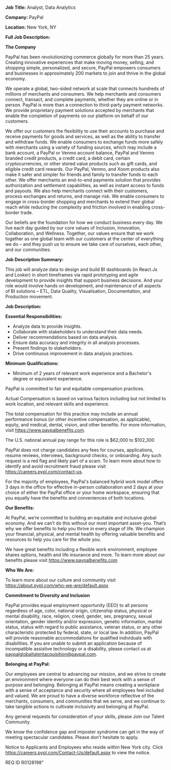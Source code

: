 **Job Title:** Analyst, Data Analytics

**Company:** PayPal

**Location:** New York, NY

**Full Job Description:**

**The Company**

PayPal has been revolutionizing commerce globally for more than 25 years. Creating innovative experiences that make moving money, selling, and shopping simple, personalized, and secure, PayPal empowers consumers and businesses in approximately 200 markets to join and thrive in the global economy.

We operate a global, two-sided network at scale that connects hundreds of millions of merchants and consumers. We help merchants and consumers connect, transact, and complete payments, whether they are online or in person. PayPal is more than a connection to third-party payment networks. We provide proprietary payment solutions accepted by merchants that enable the completion of payments on our platform on behalf of our customers.

We offer our customers the flexibility to use their accounts to purchase and receive payments for goods and services, as well as the ability to transfer and withdraw funds. We enable consumers to exchange funds more safely with merchants using a variety of funding sources, which may include a bank account, a PayPal or Venmo account balance, PayPal and Venmo branded credit products, a credit card, a debit card, certain cryptocurrencies, or other stored value products such as gift cards, and eligible credit card rewards. Our PayPal, Venmo, and Xoom products also make it safer and simpler for friends and family to transfer funds to each other. We offer merchants an end-to-end payments solution that provides authorization and settlement capabilities, as well as instant access to funds and payouts. We also help merchants connect with their customers, process exchanges and returns, and manage risk. We enable consumers to engage in cross-border shopping and merchants to extend their global reach while reducing the complexity and friction involved in enabling cross-border trade.

Our beliefs are the foundation for how we conduct business every day. We live each day guided by our core values of Inclusion, Innovation, Collaboration, and Wellness. Together, our values ensure that we work together as one global team with our customers at the center of everything we do – and they push us to ensure we take care of ourselves, each other, and our communities.

**Job Description Summary:**

This job will analyze data to design and build BI dashboards (in React.Js and Looker) in short timeframes via rapid prototyping and agile development to provide insights that support business decisions. And your role would involve hands on development, and maintenance of all aspects of BI solutions – ETL, Data Quality, Visualisation, Documentation, and Production movement.

**Job Description:**

**Essential Responsibilities:**

- Analyze data to provide insights.
- Collaborate with stakeholders to understand their data needs.
- Deliver recommendations based on data analysis.
- Ensure data accuracy and integrity in all analysis processes.
- Present findings to stakeholders.
- Drive continuous improvement in data analysis practices.

**Minimum Qualifications:**

- Minimum of 2 years of relevant work experience and a Bachelor's degree or equivalent experience.

PayPal is committed to fair and equitable compensation practices.

Actual Compensation is based on various factors including but not limited to work location, and relevant skills and experience.

The total compensation for this practice may include an annual performance bonus (or other incentive compensation, as applicable), equity, and medical, dental, vision, and other benefits. For more information, visit https://www.paypalbenefits.com.

The U.S. national annual pay range for this role is $62,000 to $102,300

PayPal does not charge candidates any fees for courses, applications, resume reviews, interviews, background checks, or onboarding. Any such request is a red flag and likely part of a scam. To learn more about how to identify and avoid recruitment fraud please visit https://careers.pypl.com/contact-us.

For the majority of employees, PayPal's balanced hybrid work model offers 3 days in the office for effective in-person collaboration and 2 days at your choice of either the PayPal office or your home workspace, ensuring that you equally have the benefits and conveniences of both locations.

**Our Benefits:**

At PayPal, we’re committed to building an equitable and inclusive global economy. And we can’t do this without our most important asset-you. That’s why we offer benefits to help you thrive in every stage of life. We champion your financial, physical, and mental health by offering valuable benefits and resources to help you care for the whole you.

We have great benefits including a flexible work environment, employee shares options, health and life insurance and more. To learn more about our benefits please visit https://www.paypalbenefits.com

**Who We Are:**

To learn more about our culture and community visit https://about.pypl.com/who-we-are/default.aspx

**Commitment to Diversity and Inclusion**

PayPal provides equal employment opportunity (EEO) to all persons regardless of age, color, national origin, citizenship status, physical or mental disability, race, religion, creed, gender, sex, pregnancy, sexual orientation, gender identity and/or expression, genetic information, marital status, status with regard to public assistance, veteran status, or any other characteristic protected by federal, state, or local law. In addition, PayPal will provide reasonable accommodations for qualified individuals with disabilities. If you are unable to submit an application because of incompatible assistive technology or a disability, please contact us at paypalglobaltalentacquisition@paypal.com.

**Belonging at PayPal:**

Our employees are central to advancing our mission, and we strive to create an environment where everyone can do their best work with a sense of purpose and belonging. Belonging at PayPal means creating a workplace with a sense of acceptance and security where all employees feel included and valued. We are proud to have a diverse workforce reflective of the merchants, consumers, and communities that we serve, and we continue to take tangible actions to cultivate inclusivity and belonging at PayPal.

Any general requests for consideration of your skills, please Join our Talent Community.

We know the confidence gap and imposter syndrome can get in the way of meeting spectacular candidates. Please don’t hesitate to apply.

Notice to Applicants and Employees who reside within New York city. Click https://careers.pypl.com/Contact-Us/default.aspx to view the notice.

REQ ID R0128198"
